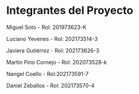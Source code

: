 # Integrantes del Proyecto

Miguel Soto - Rol: 201973623-K

Luciano Yevenes - Rol: 202173514-3

Javiera Gutiérrez - Rol: 202173626-3

Martin Pino Cornejo - Rol: 202073528-k

Nangel Coello - Rol:202173591-7

Daniel Zeballos - Rol: 202173570-4
